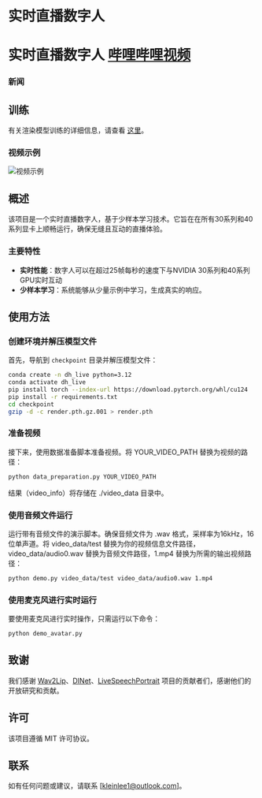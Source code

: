 # 实时直播数字人
# 实时直播数字人 [哔哩哔哩视频](https://www.bilibili.com/video/BV1Ppv1eEEgj/?vd_source=53601feee498369e726af7dbc2dae349)

### 新闻

## 训练
有关渲染模型训练的详细信息，请查看 [这里](https://github.com/kleinlee/DH_live/tree/master/train)。

### 视频示例
![视频示例](https://github.com/user-attachments/assets/7e0b5bc2-067b-4048-9f88-961afed12478)

## 概述
该项目是一个实时直播数字人，基于少样本学习技术。它旨在在所有30系列和40系列显卡上顺畅运行，确保无缝且互动的直播体验。

### 主要特性
- **实时性能**：数字人可以在超过25帧每秒的速度下与NVIDIA 30系列和40系列GPU实时互动
- **少样本学习**：系统能够从少量示例中学习，生成真实的响应。

## 使用方法

### 创建环境并解压模型文件
首先，导航到 `checkpoint` 目录并解压模型文件：
```bash
conda create -n dh_live python=3.12
conda activate dh_live
pip install torch --index-url https://download.pytorch.org/whl/cu124
pip install -r requirements.txt
cd checkpoint
gzip -d -c render.pth.gz.001 > render.pth
```

### 准备视频
接下来，使用数据准备脚本准备视频。将 YOUR_VIDEO_PATH 替换为视频的路径：
```bash
python data_preparation.py YOUR_VIDEO_PATH
```
结果（video_info）将存储在 ./video_data 目录中。

### 使用音频文件运行
运行带有音频文件的演示脚本。确保音频文件为 .wav 格式，采样率为16kHz，16位单声道。将 video_data/test 替换为你的视频信息文件路径，video_data/audio0.wav 替换为音频文件路径，1.mp4 替换为所需的输出视频路径：
```bash
python demo.py video_data/test video_data/audio0.wav 1.mp4
```

### 使用麦克风进行实时运行
要使用麦克风进行实时操作，只需运行以下命令：
```bash
python demo_avatar.py
```

## 致谢
我们感谢 [Wav2Lip](https://github.com/Rudrabha/Wav2Lip)、[DINet](https://github.com/MRzzm/DINet)、[LiveSpeechPortrait](https://github.com/YuanxunLu/LiveSpeechPortraits) 项目的贡献者们，感谢他们的开放研究和贡献。

## 许可
该项目遵循 MIT 许可协议。

## 联系
如有任何问题或建议，请联系 [kleinlee1@outlook.com]。
